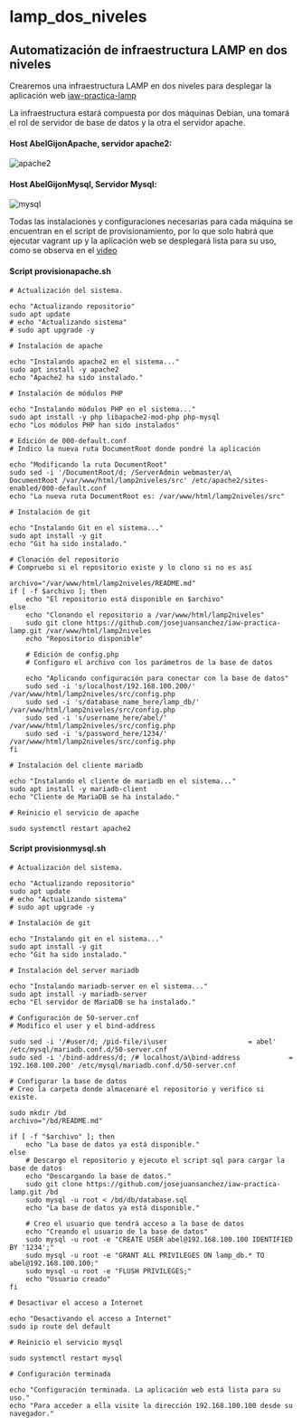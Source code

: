# lamp_dos_niveles
## Automatización de infraestructura LAMP en dos niveles

Crearemos una infraestructura LAMP en dos niveles para desplegar la aplicación web [iaw-practica-lamp](https://github.com/josejuansanchez/iaw-practica-lamp.git)

La infraestructura estará compuesta por dos máquinas Debian, una tomará el rol de servidor de base de datos y la otra el servidor apache.

#### Host AbelGijonApache, servidor apache2:
![apache2](https://github.com/abelgc84/lamp_dos_niveles/assets/146434908/2f98d0f1-4d79-4916-bd5a-855b0959d44f)

#### Host AbelGijonMysql, Servidor Mysql:
![mysql](https://github.com/abelgc84/lamp_dos_niveles/assets/146434908/3a2c148d-d160-4664-aa98-8a8b0ccaccbc)

Todas las instalaciones y configuraciones necesarias para cada máquina se encuentran en el script de provisionamiento, por lo que solo habrá que ejecutar vagrant up y la aplicación web se desplegará lista para su uso, como se observa en el [video](https://youtu.be/RvOFudPJT80)

#### Script provisionapache.sh
```
# Actualización del sistema.

echo "Actualizando repositorio"
sudo apt update
# echo "Actualizando sistema"
# sudo apt upgrade -y

# Instalación de apache

echo "Instalando apache2 en el sistema..."
sudo apt install -y apache2
echo "Apache2 ha sido instalado."

# Instalación de módulos PHP

echo "Instalando módulos PHP en el sistema..."
sudo apt install -y php libapache2-mod-php php-mysql
echo "Los módulos PHP han sido instalados"

# Edición de 000-default.conf
# Indico la nueva ruta DocumentRoot donde pondré la aplicación

echo "Modificando la ruta DocumentRoot"
sudo sed -i '/DocumentRoot/d; /ServerAdmin webmaster/a\        DocumentRoot /var/www/html/lamp2niveles/src' /etc/apache2/sites-enabled/000-default.conf
echo "La nueva ruta DocumentRoot es: /var/www/html/lamp2niveles/src"

# Instalación de git

echo "Instalando Git en el sistema..."
sudo apt install -y git
echo "Git ha sido instalado."

# Clonación del repositorio
# Compruebo si el repositorio existe y lo clono si no es así

archivo="/var/www/html/lamp2niveles/README.md"
if [ -f $archivo ]; then
    echo "El repositorio está disponible en $archivo"
else
    echo "Clonando el repositorio a /var/www/html/lamp2niveles"
    sudo git clone https://github.com/josejuansanchez/iaw-practica-lamp.git /var/www/html/lamp2niveles
    echo "Repositorio disponible"

    # Edición de config.php
    # Configuro el archivo con los parámetros de la base de datos

    echo "Aplicando configuración para conectar con la base de datos"
    sudo sed -i 's/localhost/192.168.100.200/' /var/www/html/lamp2niveles/src/config.php
    sudo sed -i 's/database_name_here/lamp_db/' /var/www/html/lamp2niveles/src/config.php
    sudo sed -i 's/username_here/abel/' /var/www/html/lamp2niveles/src/config.php
    sudo sed -i 's/password_here/1234/' /var/www/html/lamp2niveles/src/config.php
fi

# Instalación del cliente mariadb

echo "Instalando el cliente de mariadb en el sistema..."
sudo apt install -y mariadb-client
echo "Cliente de MariaDB se ha instalado."

# Reinicio el servicio de apache

sudo systemctl restart apache2
```

#### Script provisionmysql.sh
```
# Actualización del sistema.

echo "Actualizando repositorio"
sudo apt update
# echo "Actualizando sistema"
# sudo apt upgrade -y

# Instalación de git

echo "Instalando git en el sistema..."
sudo apt install -y git
echo "Git ha sido instalado."

# Instalación del server mariadb

echo "Instalando mariadb-server en el sistema..."
sudo apt install -y mariadb-server
echo "El servidor de MariaDB se ha instalado."

# Configuración de 50-server.cnf
# Modifico el user y el bind-address

sudo sed -i '/#user/d; /pid-file/i\user                    = abel' /etc/mysql/mariadb.conf.d/50-server.cnf
sudo sed -i '/bind-address/d; /# localhost/a\bind-address            = 192.168.100.200' /etc/mysql/mariadb.conf.d/50-server.cnf

# Configurar la base de datos
# Creo la carpeta donde almacenaré el repositorio y verifico si existe.

sudo mkdir /bd
archivo="/bd/README.md"

if [ -f "$archivo" ]; then
    echo "La base de datos ya está disponible."
else
    # Descargo el repositorio y ejecuto el script sql para cargar la base de datos
    echo "Descargando la base de datos."
    sudo git clone https://github.com/josejuansanchez/iaw-practica-lamp.git /bd
    sudo mysql -u root < /bd/db/database.sql
    echo "La base de datos ya está disponible."

    # Creo el usuario que tendrá acceso a la base de datos
    echo "Creando el usuario de la base de datos"
    sudo mysql -u root -e "CREATE USER abel@192.168.100.100 IDENTIFIED BY '1234';"
    sudo mysql -u root -e "GRANT ALL PRIVILEGES ON lamp_db.* TO abel@192.168.100.100;"
    sudo mysql -u root -e "FLUSH PRIVILEGES;"
    echo "Usuario creado"
fi

# Desactivar el acceso a Internet

echo "Desactivando el acceso a Internet"
sudo ip route del default

# Reinicio el servicio mysql

sudo systemctl restart mysql

# Configuración terminada

echo "Configuración terminada. La aplicación web está lista para su uso."
echo "Para acceder a ella visite la dirección 192.168.100.100 desde su navegador."
```
